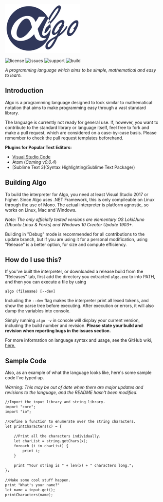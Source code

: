 ![algologo](logo_small.png)

![license](https://img.shields.io/badge/license-MIT-blue.svg) ![issues](https://img.shields.io/github/issues/c272/algo-lang.svg) ![support](https://img.shields.io/badge/platform-c%23.net%20%3E%3D%207-lightgrey.svg) ![build](https://travis-ci.com/c272/algo-lang.svg?branch=master)

*A programming language which aims to be simple, mathematical and easy to learn.*
## Introduction
Algo is a programming language designed to look similar to mathematical notation that aims to make programming easy through a vast standard library.

The language is currently not ready for general use. If, however, you want to contribute to the standard library or language itself, feel free to fork and make a pull request, which are considered on a case-by-case basis. Please remember to check the pull request templates beforehand.

**Plugins for Popular Text Editors:**
* [Visual Studio Code](https://marketplace.visualstudio.com/items?itemName=c272.Algo)
* Atom (*Coming v0.0.4*)
* [Sublime Text 3](Syntax Highlighting/Sublime Text Package/)


## Building Algo
To build the interpreter for Algo, you need at least Visual Studio 2017 or higher. Since Algo uses .NET Framework, this is only compileable on Linux through the use of Mono. The actual interpreter is platform agnostic, so works on Linux, Mac and Windows.

*Note: The only officially tested versions are elementary OS Loki/Juno (Ubuntu Linux & Forks) and Windows 10 Creator Update 1903+.*

Building in "Debug" mode is recommended for all contributions to the update branch, but if you are using it for a personal modification, using "Release" is a better option, for size and compute efficiency.

## How do I use this?
If you've built the interpreter, or downloaded a release build from the "Releases" tab, first add the directory you extracted `algo.exe` to into PATH, and then you can execute a file by using
```
algo (filename) [--dev]
```
Including the `--dev` flag makes the interpreter print all lexed tokens, and show the parse tree before executing. After execution or errors, it will also dump the variables into console.

Simply running `algo -v` in console will display your current version, including the build number and revision. **Please state your build and revision when reporting bugs in the issues section.**

For more information on language syntax and usage, see the GitHub wiki, [here.](https://github.com/c272/algo-lang/wiki)

## Sample Code
Also, as an example of what the language looks like, here's some sample code I've typed up.

*Warning: This may be out of date when there are major updates and revisions to the language, and the README hasn't been modified.*

    //Import the input library and string library.
    import "core";
    import "io";

    //Define a function to enumerate over the string characters.
    let printCharacters(x) = {

        //Print all the characters individually.
        let charList = string.getChars(x);
        foreach (i in charList) {
            print i;
        }

        print "Your string is " + len(x) + " characters long.";
    };

    //Make some cool stuff happen.
    print "What's your name?"
    let name = input.get();
    printCharacters(name);
